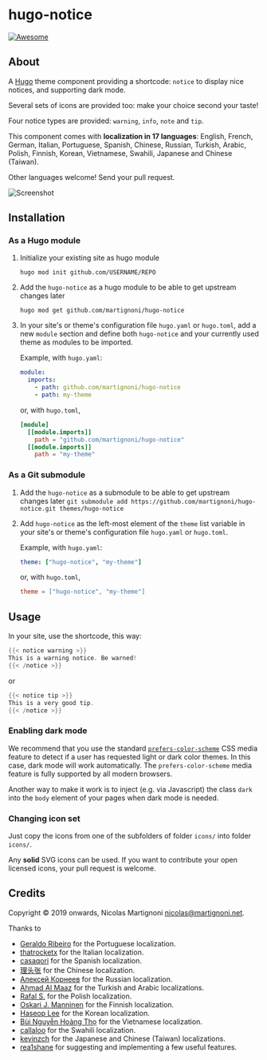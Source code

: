 # hugo-notice

[![Awesome](https://awesome.re/badge.svg)](https://github.com/budparr/awesome-hugo)

## About

A [Hugo](https://gohugo.io) theme component providing a shortcode: `notice` to display nice notices, and supporting dark mode.

Several sets of icons are provided too: make your choice second your taste!

Four notice types are provided: `warning`, `info`, `note` and `tip`.

This component comes with __localization in 17 languages__: English, French, German, Italian, Portuguese, Spanish, Chinese, Russian, Turkish, Arabic, Polish, Finnish, Korean, Vietnamese, Swahili, Japanese and Chinese (Taiwan).

Other languages welcome! Send your pull request.

![Screenshot](screenshot.png)

## Installation

### As a Hugo module

1. Initialize your existing site as hugo module

    ```shell
    hugo mod init github.com/USERNAME/REPO
    ```

2. Add the `hugo-notice` as a hugo module to be able to get upstream changes later

    ```shell
    hugo mod get github.com/martignoni/hugo-notice
    ```

3. In your site's or theme's configuration file `hugo.yaml` or `hugo.toml`, add a new `module` section and define both `hugo-notice` and your currently used theme as modules to be imported.

    Example, with `hugo.yaml`:
    ```yaml
    module:
      imports:
        - path: github.com/martignoni/hugo-notice
        - path: my-theme
    ```
    or, with `hugo.toml`,
    ```toml
    [module]
      [[module.imports]]
        path = "github.com/martignoni/hugo-notice"
      [[module.imports]]
        path = "my-theme"
    ```

### As a Git submodule

1. Add the `hugo-notice` as a submodule to be able to get upstream changes later `git submodule add https://github.com/martignoni/hugo-notice.git themes/hugo-notice`

2. Add `hugo-notice` as the left-most element of the `theme` list variable in your site's or theme's configuration file `hugo.yaml` or `hugo.toml`.

   Example, with `hugo.yaml`:
    ```yaml
    theme: ["hugo-notice", "my-theme"]
    ```
    or, with `hugo.toml`,
    ```toml
    theme = ["hugo-notice", "my-theme"]
    ```
## Usage

In your site, use the shortcode, this way:
```go
{{< notice warning >}}
This is a warning notice. Be warned!
{{< /notice >}}
```
or
```go
{{< notice tip >}}
This is a very good tip.
{{< /notice >}}
```

### Enabling dark mode

We recommend that you use the standard [`prefers-color-scheme`](https://developer.mozilla.org/en-US/docs/Web/CSS/@media/prefers-color-scheme) CSS media feature to detect if a user has requested light or dark color themes. In this case, dark mode will work automatically. The `prefers-color-scheme` media feature is fully supported by all modern browsers.

Another way to make it work is to inject (e.g. via Javascript) the class `dark` into the `body` element of your pages when dark mode is needed.

### Changing icon set

Just copy the icons from one of the subfolders of folder `icons/` into folder `icons/`.

Any __solid__ SVG icons can be used. If you want to contribute your open licensed icons, your pull request is welcome.

## Credits

Copyright © 2019 onwards, Nicolas Martignoni nicolas@martignoni.net.

Thanks to
- [Geraldo Ribeiro](https://github.com/geraldolsribeiro) for the Portuguese localization.
- [thatrocketx](https://github.com/thatrocketx) for the Italian localization.
- [casaqori](https://github.com/casaqori) for the Spanish localization.
- [理头张](https://github.com/qidongz) for the Chinese localization.
- [Алексей Корнеев](https://github.com/korney4eg) for the Russian localization.
- [Ahmad Al Maaz](https://github.com/Music47ell) for the Turkish and Arabic localizations.
- [Rafal S.](https://github.com/sulik76) for the Polish localization.
- [Oskari J. Manninen](https://github.com/x7Gv) for the Finnish localization.
- [Haseop Lee](https://github.com/haservi) for the Korean localization.
- [Bùi Nguyễn Hoàng Thọ](https://discourse.gohugo.io/u/hoangtho97/summary) for the Vietnamese localization.
- [callaloo](https://github.com/callaloo) for the Swahili localization.
- [kevinzch](https://github.com/kevinzch) for the Japanese and Chinese (Taiwan) localizations.
- [rea1shane](https://github.com/rea1shane) for suggesting and implementing a few useful features.
